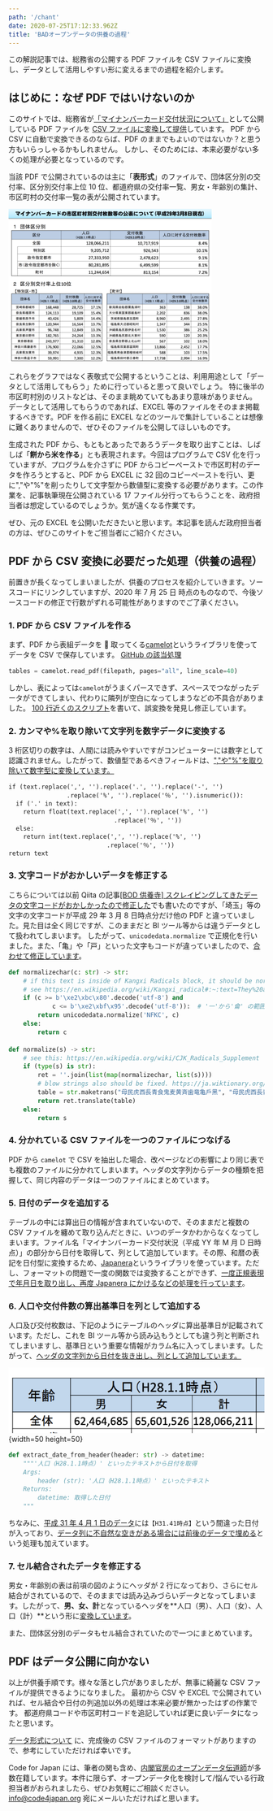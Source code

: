 ```yaml
---
path: '/chant'
date: 2020-07-25T17:12:33.962Z
title: 'BADオープンデータの供養の過程'
---
```


この解説記事では、総務省の公開する PDF ファイルを CSV ファイルに変換し、データとして活用しやすい形に変えるまでの過程を紹介します。

## はじめに：なぜ PDF ではいけないのか

このサイトでは、総務省が[「マイナンバーカード交付状況について」](https://www.soumu.go.jp/kojinbango_card/)として公開している PDF ファイルを [CSV ファイルに変換して提供](/data)しています。
PDF から CSV に自動で変換できるのならば、PDF のままでもよいのではないか？と思う方もいらっしゃるかもしれません。
しかし、そのためには、本来必要がない多くの処理が必要となっているのです。

当該 PDF で公開されているのは主に「**表形式**」のファイルで、団体区分別の交付率、区分別交付率上位 10 位、都道府県の交付率一覧、男女・年齢別の集計、市区町村の交付率一覧の表が公開されています。

![データサンプル](images/page-1.png)

これらをグラフではなく表敬式で公開するということは、利用用途として「データとして活用してもらう」ために行っていると思って良いでしょう。
特に後半の市区町村別のリストなどは、そのまま眺めていてもあまり意味がありません。
データとして活用してもらうのであれば、EXCEL 等のファイルをそのまま掲載するべきです。PDF を作る前に EXCEL などのツールで集計していることは想像に難くありませんので、ぜひそのファイルを公開してほしいものです。

生成された PDF から、もともとあったであろうデータを取り出すことは、しばしば「**餅から米を作る**」とも表現されます。今回はプログラムで CSV 化を行っていますが、プログラムを介さずに PDF からコピーペーストで市区町村のデータを作ろうとすると、PDF から EXCEL に 32 回のコピーペーストを行い、更に","や"%"を削ったりして文字型から数値型に変換する必要があります。この作業を、記事執筆現在公開されている 17 ファイル分行ってもらうことを、政府担当者は想定しているのでしょうか。気が遠くなる作業です。

ぜひ、元の EXCEL を公開いただきたいと思います。本記事を読んだ政府担当者の方は、ぜひこのサイトをご担当者にご紹介ください。

## PDF から CSV 変換に必要だった処理（供養の過程）

前置きが長くなってしまいましたが、供養のプロセスを紹介していきます。ソースコードにリンクしていますが、2020 年 7 月 25 日 時点のものなので、今後ソースコードの修正で行数がずれる可能性がありますのでご了承ください。

### 1. PDF から CSV ファイルを作る

まず、PDF から表組データを  取ってくる[camelot](https://camelot-py.readthedocs.io/en/master/)というライブラリを使ってデータを CSV で保存しています。
[GitHub の該当処理](https://github.com/codeforjapan/mynumbercard_statistics/blob/5c39063cad09eaae3e3bafa94d9de651a74f809f/download.py#L29)

```python
tables = camelot.read_pdf(filepath, pages="all", line_scale=40)
```

しかし、表によっては`camelot`がうまくパースできず、スペースでつながったデータができてしまい、代わりに隣列が空白になってしまうなどの不具合がありました。
[100 行近くのスクリプト](https://github.com/codeforjapan/mynumbercard_statistics/blob/5c39063cad09eaae3e3bafa94d9de651a74f809f/stringutil.py#L105)を書いて、誤変換を発見し修正しています。

### 2. カンマや%を取り除いて文字列を数字データに変換する

3 桁区切りの数字は、人間には読みやすいですがコンピューターには数字として認識されません。したがって、数値型であるべきフィールドは、[","や"%"を取り除いて数字型に変換しています。](https://github.com/codeforjapan/mynumbercard_statistics/blob/5c39063cad09eaae3e3bafa94d9de651a74f809f/stringutil.py#L60)

```python{numberLines: true}
if (text.replace(',', '').replace('.', '').replace('-', '')
                .replace('%', '').replace('％', '').isnumeric()):
  if ('.' in text):
    return float(text.replace(',', '').replace('%', '')
                             .replace('％', ''))
  else:
    return int(text.replace(',', '').replace('%', '')
                           .replace('％', ''))
return text
```

### 3. 文字コードがおかしいデータを修正する

こちらについては以前 Qiita の記事[[BOD 供養寺] スクレイピングしてきたデータの文字コードがおかしかったので修正した](https://qiita.com/hal_sk/items/8a95e9daa17b500f3f27)でも書いたのですが、「埼玉」等の文字の文字コードが平成 29 年 3 月 8 日時点分だけ他の PDF と違っていました。見た目は全く同じですが、このままだと BI ツール等からは違うデータとして扱われてしまいます。
したがって、`unicodedata.normalize` で正規化を行いました。また、「亀」や「戸」といった文字もコードが違っていましたので、[合わせて修正しています](https://github.com/codeforjapan/mynumbercard_statistics/blob/5c39063cad09eaae3e3bafa94d9de651a74f809f/converter.py#L26)。

```python
def normalizechar(c: str) -> str:
    # if this text is inside of Kangxi Radicals block, it should be normalized.
    # see https://en.wikipedia.org/wiki/Kangxi_radical#:~:text=They%20are%20officially%20part%20of,the%20%22CJK%20Radicals%20Supplement%22.  # noqa: E501
    if (c >= b'\xe2\xbc\x80'.decode('utf-8') and
            c <= b'\xe2\xbf\x95'.decode('utf-8')):  # '⼀'から'⿕' の範囲
        return unicodedata.normalize('NFKC', c)
    else:
        return c

def normalize(s) -> str:
    # see this: https://en.wikipedia.org/wiki/CJK_Radicals_Supplement
    if (type(s) is str):
        ret = ''.join(list(map(normalizechar, list(s))))
        # blow strings also should be fixed. https://ja.wiktionary.org/wiki/%E3%82%AB%E3%83%86%E3%82%B4%E3%83%AA:Unicode_CJK_Radicals_Supplement   # noqa: E501
        table = str.maketrans("⺟⺠⻁⻄⻑⻘⻝⻤⻨⻩⻫⻭⻯⻲戶黑", "母民虎西長青食鬼麦黄斉歯竜亀戸黒")
        return ret.translate(table)
    else:
        return s
```

### 4. 分かれている CSV ファイルを一つのファイルにつなげる

PDF から `camelot` で CSV を抽出した場合、改ページなどの影響により同じ表でも複数のファイルに分かれてしまいます。ヘッダの文字列からデータの種類を把握して、同じ内容のデータは一つのファイルにまとめています。

### 5. 日付のデータを追加する

テーブルの中には算出日の情報が含まれていないので、そのままだと複数の CSV ファイルを纏めて取り込んだときに、いつのデータかわからなくなってしまいます。ファイル名「マイナンバーカード交付状況（平成 YY 年 M 月 D 日時点）」の部分から日付を取得して、列として追加しています。その際、和暦の表記を日付型に変換するため、[Japanera](https://pypi.org/project/Japanera/)というライブラリを使っています。ただし、フォーマットの問題で一度の関数では変換することができず、[一度正規表現で年月日を取り出し、再度 Japanera にかけるなどの処理を行っています](https://github.com/codeforjapan/mynumbercard_statistics/blob/5c39063cad09eaae3e3bafa94d9de651a74f809f/stringutil.py#L36)。

### 6. 人口や交付件数の算出基準日を列として追加する

人口及び交付枚数は、下記のようにテーブルのヘッダに算出基準日が記載されています。ただし、これを BI ツール等から読み込もうとしても違う列と判断されてしまいますし、基準日という重要な情報がカラム名に入ってしまいます。したがって、[ヘッダの文字列から日付を抜き出し、列として追加しています。](https://github.com/codeforjapan/mynumbercard_statistics/blob/5c39063cad09eaae3e3bafa94d9de651a74f809f/stringutil.py#L8)

![日付入りのデータ](images/cells.png){width=50 height=50}

```python
def extract_date_from_header(header: str) -> datetime:
    """'人口（H28.1.1時点）' といったテキストから日付を取得
    Args:
        header (str): '人口（H28.1.1時点）' といったテキスト
    Returns:
        datetime: 取得した日付
    """
```

ちなみに、[平成 31 年 4 月 1 日のデータ](https://www.soumu.go.jp/main_content/000620269.pdf)には`【H31.41時点】`という間違った日付が入っており、[データ列に不自然な空きがある場合には前後のデータで埋める](https://github.com/codeforjapan/mynumbercard_statistics/commit/151f8aee9136adacde8a0e638b8787e31760467d)という処理も加えています。

### 7. セル結合されたデータを修正する

男女・年齢別の表は前項の図のようにヘッダが 2 行になっており、さらにセル結合がされているので、そのままでは読み込みづらいデータとなってしまいます。したがって、**男、女、計**となっているヘッダを**人口（男）、人口（女）、人口（計）**という形に[変換しています](https://github.com/codeforjapan/mynumbercard_statistics/blob/5c39063cad09eaae3e3bafa94d9de651a74f809f/converter.py#L228)。

また、団体区分別のデータもセル結合されていたので一つにまとめています。

## PDF はデータ公開に向かない

以上が供養手順です。様々な落とし穴がありましたが、無事に綺麗な CSV ファイルが提供できるようになりました。
最初から CSV や EXCEL で公開されていれば、セル結合や日付の列追加以外の処理は本来必要が無かったはずの作業です。
都道府県コードや市区町村コードを追記していれば更に良いデータになったと思います。

[データ形式について](/aboutdata/) に、完成後の CSV ファイルのフォーマットがありますので、参考にしていただければ幸いです。

Code for Japan には、筆者の関も含め、[内閣官房のオープンデータ伝道師](https://cio.go.jp/policy-opendata#dendoushi)が多数在籍しています。本件に限らず、オープンデータ化を検討して/悩んでいる行政担当者がおられましたら、ぜひお気軽にご相談ください。info@code4japan.org 宛にメールいただければと思います。
